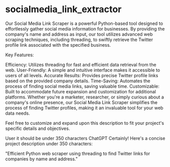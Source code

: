 # socialmedia_link_extractor
Our Social Media Link Scraper is a powerful Python-based tool designed to effortlessly gather social media information for businesses. By providing the company's name and address as input, our tool utilizes advanced web scraping techniques, including threading, to swiftly retrieve the Twitter profile link associated with the specified business.

Key Features:

Efficiency: Utilizes threading for fast and efficient data retrieval from the web.
User-Friendly: A simple and intuitive interface makes it accessible to users of all levels.
Accurate Results: Provides precise Twitter profile links based on the provided company details.
Time-Saving: Automates the process of finding social media links, saving valuable time.
Customizable: Built to accommodate future expansion and customization for additional platforms.
Whether you're a marketer, researcher, or simply curious about a company's online presence, our Social Media Link Scraper simplifies the process of finding Twitter profiles, making it an invaluable tool for your web data needs.

Feel free to customize and expand upon this description to fit your project's specific details and objectives.




User
it should be under 350 characters
ChatGPT
Certainly! Here's a concise project description under 350 characters:

"Efficient Python web scraper using threading to find Twitter links for companies by name and address."





